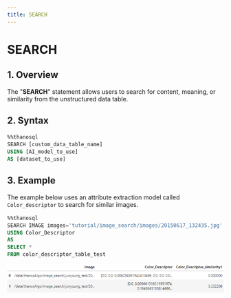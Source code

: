```yaml
---
title: SEARCH
---
```


# __SEARCH__

## __1. Overview__

The "__SEARCH__" statement allows users to search for content, meaning, or similarity from the unstructured data table.

## __2. Syntax__

```sql
%%thanosql
SEARCH [custom_data_table_name]
USING [AI_model_to_use]
AS [dataset_to_use]
```

## __3. Example__
The example below uses an attribute extraction model called `Color_descriptor` to search for similar images.

```sql
%%thanosql
SEARCH IMAGE images='tutorial/image_search/images/20150617_132435.jpg'
USING Color_Descriptor
AS
SELECT *
FROM color_descriptor_table_test
```

[![IMAGE](/img/thanosql_syntax/query/SEARCH/SEARCH_img1.png)](/img/thanosql_syntax/query/SEARCH/SEARCH_img1.png)
